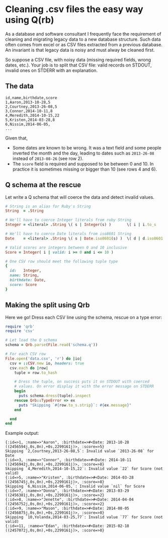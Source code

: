 # Cleaning .csv files the easy way using Q(rb)

As a database and software consultant I frequently face the requirement of
cleaning and migrating legacy data to a new database structure. Such data
often comes from excel or as CSV files extracted from a previous database.
An invariant is that legacy data is noisy and must alway be cleaned first.

So suppose a CSV file, with noisy data (missing required fields, wrong dates,
etc.). Your job is to split that CSV file: valid records on STDOUT, invalid
ones on STDERR with an explanation.

## The data

```csv
id,name,birthdate,score
1,Aaron,2013-10-28,5
2,Courtney,2013-26-08,5
3,Connor,2014-10-11,8
4,Meredith,2014-10-15,22
5,Kristen,2014-03-28,8
6,Nissim,2014-06-05,
...
```

Given that,

* Some dates are known to be wrong. It was a text field and some people
  inverted the month and the day, leading to dates such as `2013-26-08`
  instead of `2013-08-26` (see row 2).
* The `score` field is required and supposed to be between 0 and 10. In
  practice it is sometimes missing or bigger than 10 (see rows 4 and 6).

## Q schema at the rescue

Let write a Q schema that will coerce the data and detect invalid values.

```ruby
# String is an alias for Ruby's String
String  = .String

# We'll have to coerce Integer literals from ruby String
Integer = <literal> .String \( s | Integer(s) )       \( i | i.to_s    )

# We'll have to coerce Date literals from iso8601 String 
Date    = <literal> .String \( s | Date.iso8601(s) )  \( d | d.iso8601 )

# Valid scores are integers between 0 and 10 inclusive
Score = Integer( i | valid: i >= 0 and i <= 10 )

# One CSV row should meet the following tuple type
{
  id:   Integer,
  name: String,
  birthdate: Date,
  score: Score
}
```

## Making the split using Qrb

Here we go! Dress each CSV line using the schema, rescue on a type error:

```ruby
require 'qrb'
require 'csv'

# Let load the Q schema
schema = Qrb.parse(File.read('schema.q'))

# For each CSV row
File.open('data.csv', 'r') do |io|
  csv = ::CSV.new io, headers: true
  csv.each do |row|
    tuple = row.to_hash

    # Dress the tuple, on success puts it on STDOUT with coerced
    # values. On error display it with the error message on STDERR
    begin
      puts schema.dress(tuple).inspect
    rescue Qrb::TypeError => ex
      puts "Skipping `#{row.to_s.strip}`: #{ex.message}"
    end

  end
end
```

Example output:

```
{:id=>1, :name=>"Aaron", :birthdate=>#<Date: 2013-10-28 ((2456594j,0s,0n),+0s,2299161j)>, :score=>5}
Skipping `2,Courtney,2013-26-08,5`: Invalid value `2013-26-08` for Date
{:id=>3, :name=>"Connor", :birthdate=>#<Date: 2014-10-11 ((2456942j,0s,0n),+0s,2299161j)>, :score=>8}
Skipping `4,Meredith,2014-10-15,22`: Invalid value `22` for Score (not valid)
{:id=>5, :name=>"Kristen", :birthdate=>#<Date: 2014-03-28 ((2456745j,0s,0n),+0s,2299161j)>, :score=>8}
Skipping `6,Nissim,2014-06-05,`: Invalid value `nil` for Score
{:id=>7, :name=>"Donna", :birthdate=>#<Date: 2013-03-29 ((2456381j,0s,0n),+0s,2299161j)>, :score=>2}
{:id=>8, :name=>"Jenette", :birthdate=>#<Date: 2014-04-04 ((2456752j,0s,0n),+0s,2299161j)>, :score=>2}
{:id=>9, :name=>"Mason", :birthdate=>#<Date: 2014-08-05 ((2456875j,0s,0n),+0s,2299161j)>, :score=>8}
Skipping `10,Yolanda,2014-03-25,77`: Invalid value `77` for Score (not valid)
{:id=>11, :name=>"Edan", :birthdate=>#<Date: 2015-02-18 ((2457072j,0s,0n),+0s,2299161j)>, :score=>8}
```
